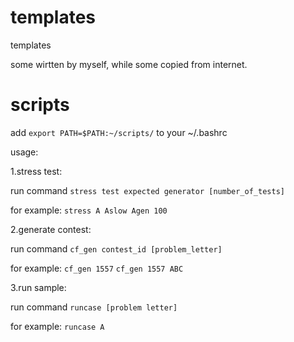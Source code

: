 # templates
templates

some wirtten by myself, while some copied from internet.

# scripts

add `export PATH=$PATH:~/scripts/` to your ~/.bashrc

usage:

1.stress test:

  run command `stress test expected generator [number_of_tests]`
  
  for example:
  `stress A Aslow Agen 100`

2.generate contest:

  run command `cf_gen contest_id [problem_letter]`
  
 for example:
  `cf_gen 1557`
  `cf_gen 1557 ABC`

3.run sample:

  run command `runcase [problem letter]`

for example:
  `runcase A`
